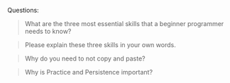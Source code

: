 Questions:

> What are the three most essential skills that a beginner programmer needs to know?



> Please explain these three skills in your own words.

> Why do you need to not copy and paste?

> Why is Practice and Persistence important?
